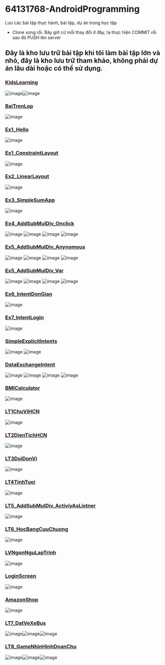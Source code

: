 # 64131768-AndroidProgramming
Lưu các bài tập thực hành, bài tập, dự án trong học tập
- Clone xong rồi. Bây giờ cứ mỗi thay đổi ở đây, ta thực hiện COMMIT rồi sau đó PUSH lên server
  
## Đây là kho lưu trữ bài tập khi tôi làm bài tập lớn và nhỏ, đây là kho lưu trữ tham khảo, không phải dự án lâu dài hoặc có thể sử dụng.

### [KidsLearning](https://github.com/buithanhphap/64131768-AndroidProgramming/tree/main/KidsLearning)
![image](https://github.com/user-attachments/assets/d30d83c7-9a92-4f74-963c-b905bc083810)![image](https://github.com/user-attachments/assets/07de7c17-b597-45a9-b539-e521ef76dab4)

### [BaiTrenLop](https://github.com/buithanhphap/64131768-AndroidProgramming/tree/main/BaiTrenLop)
![image](https://github.com/user-attachments/assets/de765427-9b17-4e7b-8d95-3de182a74ecf)

### [Ex1_Hello](https://github.com/buithanhphap/64131768-AndroidProgramming/tree/main/Ex1_Hello)
![image](https://github.com/user-attachments/assets/36cd2bb5-1be4-4630-ac2a-a193dfe2295b)

### [Ex1_ConstraintLayout](https://github.com/buithanhphap/64131768-AndroidProgramming/tree/main/Ex1_ConstraintLayout)
![image](https://github.com/user-attachments/assets/626a335a-0eb1-49f7-995c-51abd96acc68)

### [Ex2_LinearLayout](https://github.com/buithanhphap/64131768-AndroidProgramming/tree/main/Ex2_LinearLayout)
![image](https://github.com/user-attachments/assets/32aed54c-1260-491d-8390-ec4ddd5fa4d3)

### [Ex3_SimpleSumApp](https://github.com/buithanhphap/64131768-AndroidProgramming/tree/main/Ex3_SimpleSumApp)
![image](https://github.com/user-attachments/assets/161e0f20-9665-43b6-9e88-86faf000bc4e)

### [Ex4_AddSubMulDiv_Onclick](https://github.com/buithanhphap/64131768-AndroidProgramming/tree/main/Ex4_AddSubMulDiv_Onclick)
![image](https://github.com/user-attachments/assets/6c9b9f74-bedf-41c7-a1af-1a24853ac69a)
![image](https://github.com/user-attachments/assets/13fb63a5-1a65-442d-8f7f-d6fc8d44a9a0)
![image](https://github.com/user-attachments/assets/a4674bf4-b6a0-4f66-8f28-cec09c8cb0d3)
![image](https://github.com/user-attachments/assets/5472caea-3462-4427-9d09-5ef9977c790e)

### [Ex5_AddSubMulDiv_Anynomous](https://github.com/buithanhphap/64131768-AndroidProgramming/tree/main/Ex5_AddSubMulDiv_Anynomous)
![image](https://github.com/user-attachments/assets/bebd4c51-9363-4e9c-8227-98992af4cb9e)
![image](https://github.com/user-attachments/assets/52a5704f-9f79-4e32-bb20-ad5b3776f4bb)
![image](https://github.com/user-attachments/assets/0c194772-45fd-4429-b50f-a12d24c516ad)
![image](https://github.com/user-attachments/assets/7cde1d95-4fa0-4ec2-b1c0-70e86364dfc3)

### [Ex5_AddSubMulDiv_Var](https://github.com/buithanhphap/64131768-AndroidProgramming/tree/main/Ex5_AddSubMulDiv_Var)
![image](https://github.com/user-attachments/assets/1a1e9659-7d46-4b0d-81af-56fe7203285a)
![image](https://github.com/user-attachments/assets/c5510ae6-cb79-4c71-a578-9f40e0a4375c)
![image](https://github.com/user-attachments/assets/30633878-ac85-4ffe-972e-23ebb615b71d)
![image](https://github.com/user-attachments/assets/2c8b7205-69e0-4f93-aee5-428871703ed0)

### [Ex6_IntentDonGian](https://github.com/buithanhphap/64131768-AndroidProgramming/tree/main/Ex6_IntentDonGian)
![image](https://github.com/user-attachments/assets/8b8dbd56-de70-4e78-8f67-66b2da1d569a)

### [Ex7_IntentLogin](https://github.com/buithanhphap/64131768-AndroidProgramming/tree/main/Ex7_IntentLogin)
![image](https://github.com/user-attachments/assets/9838b251-7101-4991-845c-b15384a65176)

### [SimpleExplicitIntents](https://github.com/buithanhphap/64131768-AndroidProgramming/tree/main/SimpleExplicitIntents)
![image](https://github.com/user-attachments/assets/a5fe80b4-b84a-4485-a469-eb8d67c5b377)
![image](https://github.com/user-attachments/assets/7b7db586-0bc7-4c64-b50e-ef04eb1dd26d)

### [DataExchangeIntent](https://github.com/buithanhphap/64131768-AndroidProgramming/tree/main/DataExchangeIntent)
![image](https://github.com/user-attachments/assets/4176fb5b-77fd-4a56-8137-28e72eeb6579)
![image](https://github.com/user-attachments/assets/5d6694ce-dcec-43c9-9480-5ae718633b85)
![image](https://github.com/user-attachments/assets/f4f79e8d-05f3-4ed5-af78-0399ed58045c)
![image](https://github.com/user-attachments/assets/dcc90e29-c8d8-496c-b6d3-4b1e35b549be)

### [BMICalculator](https://github.com/buithanhphap/64131768-AndroidProgramming/tree/main/BMICalculator)
![image](https://github.com/user-attachments/assets/1880083b-7c44-4f0f-a9fb-2e9b4c442d12)

### [LT1ChuViHCN](https://github.com/buithanhphap/64131768-AndroidProgramming/tree/main/LT1ChuViHCN)
![image](https://github.com/user-attachments/assets/53e14a72-bcbd-41e8-814c-96330db70560)

### [LT2DienTichHCN](https://github.com/buithanhphap/64131768-AndroidProgramming/tree/main/LT2DienTichHCN)
![image](https://github.com/user-attachments/assets/52c3623c-c1d5-4b95-9eb4-704da9b72d47)

### [LT3DoiDonVi](https://github.com/buithanhphap/64131768-AndroidProgramming/tree/main/LT3DoiDonVi)
![image](https://github.com/user-attachments/assets/55e7a272-6120-4558-ad88-261da9ed4399)

### [LT4TinhTuoi](https://github.com/buithanhphap/64131768-AndroidProgramming/tree/main/LT4TinhTuoi)
![image](https://github.com/user-attachments/assets/4d7e2aa2-4f97-49b8-ab74-ddc4c1c6b23f)

### [LT5_AddSubMulDiv_ActiviyAsListner](https://github.com/buithanhphap/64131768-AndroidProgramming/tree/main/LT5_AddSubMulDiv_ActiviyAsListner)
![image](https://github.com/user-attachments/assets/19a3599d-600b-41c4-9fa3-d246553ca4c6)

### [LT6_HocBangCuuChuong](https://github.com/buithanhphap/64131768-AndroidProgramming/tree/main/LT6_HocBangCuuChuong)
![image](https://github.com/user-attachments/assets/9919e169-2236-448c-94a4-03cfa8030bcb)

### [LVNgonNguLapTrinh](https://github.com/buithanhphap/64131768-AndroidProgramming/tree/main/LVNgonNguLapTrinh)
![image](https://github.com/user-attachments/assets/8a12c6ed-87bf-4a61-b697-a15f6218de60)

### [LoginScreen](https://github.com/buithanhphap/64131768-AndroidProgramming/tree/main/LoginScreen)
![image](https://github.com/user-attachments/assets/624d794a-88e4-4fe7-b991-b4214b56d573)

### [AmazonShop](https://github.com/buithanhphap/64131768-AndroidProgramming/tree/main/AmazonShop)
![image](https://github.com/user-attachments/assets/1668fd24-3646-4470-bc4f-d19dc8492e64)

### [LT7_DatVeXeBus](https://github.com/buithanhphap/64131768-AndroidProgramming/tree/main/LT7_DatVeXeBus)
![image](https://github.com/user-attachments/assets/1d81073c-7e2d-41db-bc21-294f68531c2c)![image](https://github.com/user-attachments/assets/f5d76d4e-6079-4090-aac7-b2094c343588)![image](https://github.com/user-attachments/assets/b87e8f62-3ea0-470b-b3db-46a7aabf4b36)

### [LT8_GameNhinHinhDoanChu](https://github.com/buithanhphap/64131768-AndroidProgramming/tree/main/LT8_GameNhinHinhDoanChu)
![image](https://github.com/user-attachments/assets/229f9b11-b7a9-444a-ad9f-775c824cf3d9)![image](https://github.com/user-attachments/assets/1cd2457f-b3fe-49a5-b0de-5c7974cbd181)![image](https://github.com/user-attachments/assets/5f7a3e65-c609-4ec4-8572-7038d489acc2)










































